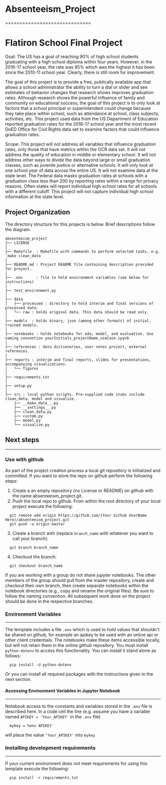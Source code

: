 # Absenteeism_Project
==============================

Flatiron School Final Project
==============================

Goal: The US has a goal of reaching 90% of high school students graduating with a high school diploma within four years. However, in the 2016-17 school year, the rate was 85% which was the highest it has been since the 2010-11 school year. Clearly, there is still room for improvement. 

The goal of this project is to provide a free, publically available app that allows a school administrator the ability to turn a dial or slider and see estimates of behavior changes that research shows improves graduation rates. Although research shows the powerful influence of family and community on educational success, the goal of this project is to only look at factors that a school principal or superintendent could change because they take place within school, such as attendance at school, class subjects, activities, etc. This project used data from the US Department of Education reported graduation rates for the 2016-17 school year and the most recent DoED Office for Civil Rights data set to examine factors that could influence graduation rates. 

Scope: This project will not address all variables that influence graduation rates, only those that have metrics within the OCR data set. It will not address the quality of education in middle or elementary school. It will not address other ways to divide the data beyond large or small graduation classes, such as juvenile justice or alternative schools. It will only look at one school year of data across the entire US. It will not examine data at the state level. The Federal data masks graduation rates at schools with a graduation class less than 200 by reporting rates within a range for privacy reasons. Often states will report individual high school rates for all schools with a different cutoff. This project will not capture individual high school information at the state level. 



Project Organization
------------
The directory structure for this projects is below. Brief descriptions follow the diagram.

```
absenteeism_project
├── LICENSE
│
├── Makefile  : Makefile with commands to perform selected tasks, e.g. `make clean_data`
│
├── README.md : Project README file containing description provided for project.
│
├── .env      : file to hold environment variables (see below for instructions)
│
├── test_environment.py
│
├── data
│   ├── processed : directory to hold interim and final versions of processed data.
│   └── raw : holds original data. This data should be read only.
│
├── models  : holds binary, json (among other formats) of initial, trained models.
│
├── notebooks : holds notebooks for eda, model, and evaluation. Use naming convention yourInitials_projectName_useCase.ipynb
│
├── references : data dictionaries, user notes project, external references.
│
├── reports : interim and final reports, slides for presentations, accompanying visualizations.
│   └── figures
│
├── requirements.txt
│
├── setup.py
│
├── src : local python scripts. Pre-supplied code stubs include clean_data, model and visualize.
    ├── __make_data__.py
    ├── __settings__.py
    ├── clean_data.py
    ├── custom.py
    ├── model.py
    └── visualize.py

```

## Next steps
---------------
### Use with github
As part of the project creation process a local git repository is initialized and committed. If you want to store the repo on github perform the following steps:

1. Create a an empty repository (no License or README) on github with the name absenteeism_project.git.
2. Push the local repo to github. From within the root directory of your local project execute the following:

```
  git remote add origin https://github.com/(Your Github UserName Here)/absenteeism_project.git
  git push -u origin master
```

3. Create a branch with (replace ```branch_name``` with whatever you want to call your branch):
```
  git branch branch_name
```
4. Checkout the branch:
```
  git checkout branch_name
```

If you are working with a group do not share jupyter notebooks. The other members of the group should pull from the master repository, create and checkout their own branch, then create separate notebooks within the notebook directories (e.g., copy and rename the original files). Be sure to follow the naming convention. All subsequent work done on the project should be done in the respective branches.


### Environment Variables
-------------------
The template includes a file ```.env``` which is used to hold values that shouldn't be shared on github, for example an apikey to be used with an online api or other client credentials. The notebooks make these items accessible locally, but will not retain them in the online github repository. You must install ```python-dotenv``` to access this functionality. You can install it stand alone as follows:

```
  pip install -U python-dotenv
```
Or you can install all required packages with the instructions given in the next section.

#### Accessing Environment Variables in Jupyter Notebook
-------------
Notebook access to the constants and variables stored in the ```.env``` file is described here. In a code cell the line (e.g. assume you have a variable named ```APIKEY = 'Your_APIKEY'``` in the  ```.env``` file)
```
  mykey = %env APIKEY`  
```
will place the value ```'Your_APIKEY'``` into ```mykey```

### Installing development requirements
------------
If your current environment does not meet requirements for using this template execute the following:
```
  pip install -r requirements.txt
```
